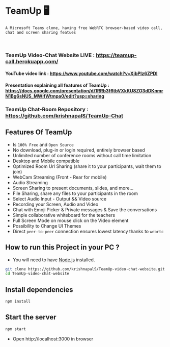 # TeamUp 🖥️

`A Microsoft Teams clone, having free WebRTC browser-based video call, chat and screen sharing featues`

<br>


### TeamUp Video-Chat Website LIVE : https://teamup-call.herokuapp.com/

#### YouTube video link : https://www.youtube.com/watch?v=XjbPlz6ZPDI


#### Presentation explaining all features of TeamUp : https://docs.google.com/presentation/d/1RRb3f6tbVXkKU8ZO3dDKnmrN1Bg6sNUS_MWifWtmpa0/edit?usp=sharing

### TeamUp Chat-Room Repository : https://github.com/krishnapalS/TeamUp-Chat


## Features Of TeamUp

- Is `100% Free` and `Open Source`
- No download, plug-in or login required, entirely browser based
- Unlimited number of conference rooms without call time limitation
- Desktop and Mobile compatible
- Optimized Room Url Sharing (share it to your participants, wait them to join)
- WebCam Streaming (Front - Rear for mobile)
- Audio Streaming
- Screen Sharing to present documents, slides, and more...
- File Sharing, share any files to your participants in the room
- Select Audio Input - Output && Video source
- Recording your Screen, Audio and Video
- Chat with Emoji Picker & Private messages & Save the conversations
- Simple collaborative whiteboard for the teachers
- Full Screen Mode on mouse click on the Video element
- Possibility to Change UI Themes
- Direct `peer-to-peer` connection ensures lowest latency thanks to `webrtc`


## How to run this Project in your PC ?

- You will need to have [Node.js](https://nodejs.org/en/blog/release/v12.22.1/) installed.
```bash
git clone https://github.com/krishnapalS/TeamUp-video-chat-website.git
cd TeamUp-video-chat-website
```
## Install dependencies

```js
npm install
```

## Start the server

```js
npm start
```

- Open http://localhost:3000 in browser


